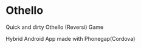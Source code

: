 Othello
=======

Quick and dirty Othello (Reversi) Game

Hybrid Android App made with Phonegap(Cordova)
